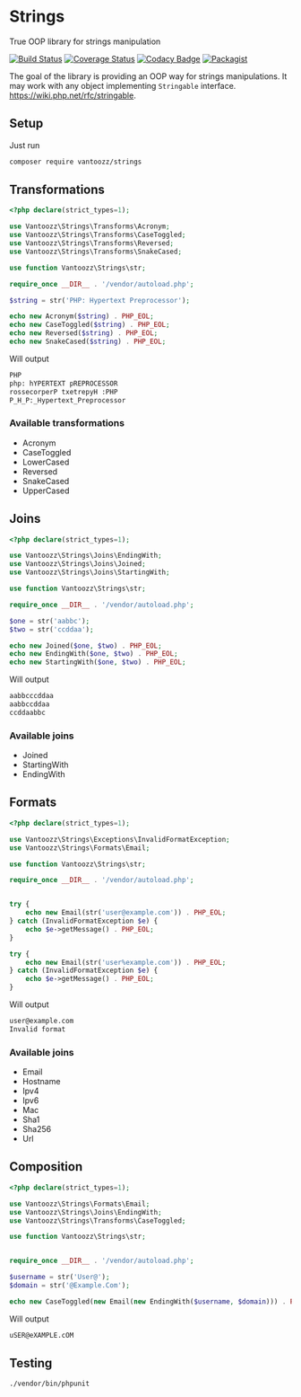 # Strings
True OOP library for strings manipulation

[![Build Status](https://travis-ci.org/vantoozz/strings.svg?branch=master)](https://travis-ci.org/vantoozz/strings)
[![Coverage Status](https://coveralls.io/repos/github/vantoozz/strings/badge.svg?branch=master)](https://coveralls.io/github/vantoozz/strings?branch=master)
[![Codacy Badge](https://api.codacy.com/project/badge/Grade/724532697bb642b293e4f8a3b462a8ee)](https://app.codacy.com/manual/vantoozz/strings?utm_source=github.com&utm_medium=referral&utm_content=vantoozz/strings&utm_campaign=Badge_Grade_Settings)
[![Packagist](https://img.shields.io/packagist/v/vantoozz/strings.svg)](https://packagist.org/packages/vantoozz/strings)



The goal of the library is providing an OOP way for strings manipulations. 
It may work  with any object implementing `Stringable` interface. https://wiki.php.net/rfc/stringable.

## Setup
Just run
```bash
composer require vantoozz/strings
```

## Transformations
```php
<?php declare(strict_types=1);

use Vantoozz\Strings\Transforms\Acronym;
use Vantoozz\Strings\Transforms\CaseToggled;
use Vantoozz\Strings\Transforms\Reversed;
use Vantoozz\Strings\Transforms\SnakeCased;

use function Vantoozz\Strings\str;

require_once __DIR__ . '/vendor/autoload.php';

$string = str('PHP: Hypertext Preprocessor');

echo new Acronym($string) . PHP_EOL;
echo new CaseToggled($string) . PHP_EOL;
echo new Reversed($string) . PHP_EOL;
echo new SnakeCased($string) . PHP_EOL;

```
Will output
```bash
PHP
php: hYPERTEXT pREPROCESSOR
rossecorperP txetrepyH :PHP
P_H_P:_Hypertext_Preprocessor
```
### Available transformations
* Acronym
* CaseToggled
* LowerCased
* Reversed
* SnakeCased
* UpperCased

## Joins
```php
<?php declare(strict_types=1);

use Vantoozz\Strings\Joins\EndingWith;
use Vantoozz\Strings\Joins\Joined;
use Vantoozz\Strings\Joins\StartingWith;

use function Vantoozz\Strings\str;

require_once __DIR__ . '/vendor/autoload.php';

$one = str('aabbc');
$two = str('ccddaa');

echo new Joined($one, $two) . PHP_EOL;
echo new EndingWith($one, $two) . PHP_EOL;
echo new StartingWith($one, $two) . PHP_EOL;
```
Will output
```bash
aabbcccddaa
aabbccddaa
ccddaabbc
```

### Available joins
* Joined
* StartingWith
* EndingWith

## Formats
```php
<?php declare(strict_types=1);

use Vantoozz\Strings\Exceptions\InvalidFormatException;
use Vantoozz\Strings\Formats\Email;

use function Vantoozz\Strings\str;

require_once __DIR__ . '/vendor/autoload.php';


try {
    echo new Email(str('user@example.com')) . PHP_EOL;
} catch (InvalidFormatException $e) {
    echo $e->getMessage() . PHP_EOL;
}

try {
    echo new Email(str('user%example.com')) . PHP_EOL;
} catch (InvalidFormatException $e) {
    echo $e->getMessage() . PHP_EOL;
}
```
Will output
```bash
user@example.com
Invalid format
```
### Available joins
* Email
* Hostname
* Ipv4
* Ipv6
* Mac
* Sha1
* Sha256
* Url

## Composition
```php
<?php declare(strict_types=1);

use Vantoozz\Strings\Formats\Email;
use Vantoozz\Strings\Joins\EndingWith;
use Vantoozz\Strings\Transforms\CaseToggled;

use function Vantoozz\Strings\str;


require_once __DIR__ . '/vendor/autoload.php';

$username = str('User@');
$domain = str('@Example.Com');

echo new CaseToggled(new Email(new EndingWith($username, $domain))) . PHP_EOL;

```
Will output
```bash
uSER@eXAMPLE.cOM
```


## Testing
```bash
./vendor/bin/phpunit
```
